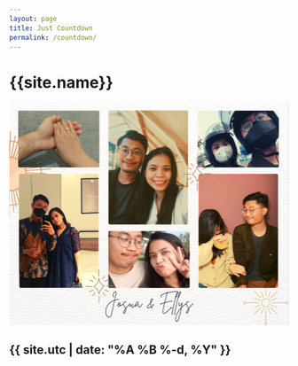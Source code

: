 ```yaml
---
layout: page
title: Just Countdown
permalink: /countdown/
---
```



<script type="text/javascript" src="/scripts/jquery-1.11.3.min.js"></script>
<script type="text/javascript" src="/scripts/jquery.countdown.min.js"></script>
<link rel="stylesheet" href="/assets/css/jquery.countdown.css">
<link rel="stylesheet" href="/assets/css/style.css">

<h1 class="background-highlight">{{site.name}}</h1>
<a href="{{site.externalLink}}"><img src="/assets/img/countdown.png" /></a>

<div id="defaultCountdown"></div>

<h2 class="background-highlight">{{ site.utc | date: "%A %B %-d, %Y" }}</h2>

<script type="text/javascript">
    $(function () {
  	    var dday = new Date();
  		dday = new Date("{{site.utc}}");
  		$('#defaultCountdown').countdown({until: holiday});
  		$('#year').text(holiday.getFullYear());
  	});
</script>